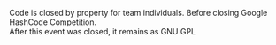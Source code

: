 Code is closed by property for team individuals. Before closing Google HashCode Competition.<BR>
After this event was closed, it remains as GNU GPL
